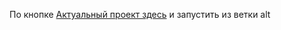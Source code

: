 По кнопке  [Актуальный проект здесь](https://github.com/DevvIlya/CloudHaven/tree/alt) и запустить из ветки alt
